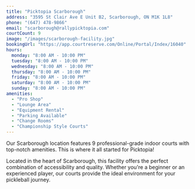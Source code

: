 ```yaml
---
title: "Picktopia Scarborough"
address: "3595 St Clair Ave E Unit B2, Scarborough, ON M1K 1L8"
phone: "(647) 478-9866"
email: "scarborough@rallypicktopia.com"
courtCount: 9
image: "/images/scarborough-facility.jpg"
bookingUrl: "https://app.courtreserve.com/Online/Portal/Index/16040"
hours:
  monday: "8:00 AM - 10:00 PM"
  tuesday: "8:00 AM - 10:00 PM"
  wednesday: "8:00 AM - 10:00 PM"
  thursday: "8:00 AM - 10:00 PM"
  friday: "8:00 AM - 10:00 PM"
  saturday: "8:00 AM - 10:00 PM"
  sunday: "8:00 AM - 10:00 PM"
amenities:
  - "Pro Shop"
  - "Lounge Area"
  - "Equipment Rental"
  - "Parking Available"
  - "Change Rooms"
  - "Championship Style Courts"
---
```


Our Scarborough location features 9 professional-grade indoor courts with top-notch amenities. This is where it all started for Picktopia!

Located in the heart of Scarborough, this facility offers the perfect combination of accessibility and quality. Whether you're a beginner or an experienced player, our courts provide the ideal environment for your pickleball journey.